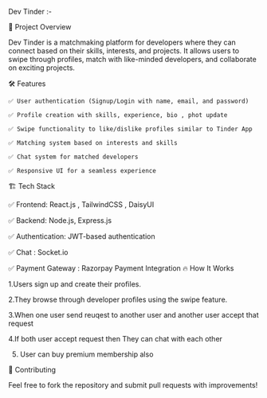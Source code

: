 Dev Tinder :-

🚀 Project Overview

Dev Tinder is a matchmaking platform for developers where they can connect based on their skills, interests, and projects. It allows users to swipe through profiles, match with like-minded developers, and collaborate on exciting projects.

🛠️ Features

    ✅ User authentication (Signup/Login with name, email, and password)

    ✅ Profile creation with skills, experience, bio , phot update

    ✅ Swipe functionality to like/dislike profiles similar to Tinder App

    ✅ Matching system based on interests and skills

    ✅ Chat system for matched developers

    ✅ Responsive UI for a seamless experience
🏗️ Tech Stack

   ✅  Frontend: React.js , TailwindCSS , DaisyUI

   ✅ Backend: Node.js, Express.js

   ✅ Authentication: JWT-based authentication

   ✅ Chat :  Socket.io

   ✅ Payment Gateway : Razorpay Payment Integration
🔥 How It Works

  1.Users sign up and create their profiles.

  2.They browse through developer profiles using the swipe feature.

  3.When one user send reuqest to another user and another user accept that request

  4.If both user accept request then They can chat with each other

  5. User can buy premium membership also

🤝 Contributing

   Feel free to fork the repository and submit pull requests with improvements!
